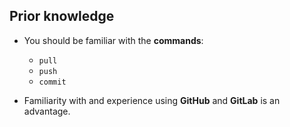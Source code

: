 ## Prior knowledge

- You should be familiar with the <i class="fab fa-git"></i> **commands**:
  - `pull`
  - `push`
  - `commit`


- Familiarity with and experience using <i class="fab fa-github"></i> **GitHub** and <i class="fab fa-gitlab"></i> **GitLab** is an advantage.
